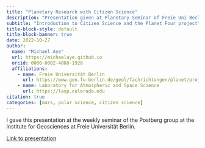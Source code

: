 ```yaml
---
title: "Planetary Research with Citizen Science"
description: "Presentation given at Planetary Seminar of Freie Uni Berlin"
subtitle: "Introduction to Citizen Science and the Planet Four project"
title-block-style: default
title-block-banner: true
date: 2022-10-27
author: 
  name: "Michael Aye"
  url: https://michaelaye.github.io
  orcid: 0000-0002-4088-1928
  affiliations: 
    - name: Freie Universität Berlin
      url: https://www.geo.fu-berlin.de/geol/fachrichtungen/planet/projects/index.html
    - name: Laboratory for Atmospheric and Space Science
      url: https://lasp.colorado.edu
citation: true
categories: [mars, polar science, citizen science]
---
```

I gave this presentation at the weekly seminar of the Postberg group at the Institute for Geosciences at Freie Universität Berlin.

[Link to presentation](presentation/)